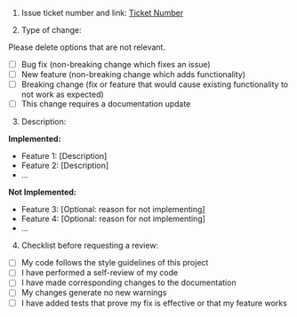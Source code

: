 1. Issue ticket number and link: [Ticket Number](https://e-commerce-001.atlassian.net/jira/software/projects/NASA/boards/1)

2. Type of change:

Please delete options that are not relevant.

- [ ] Bug fix (non-breaking change which fixes an issue)
- [ ] New feature (non-breaking change which adds functionality)
- [ ] Breaking change (fix or feature that would cause existing functionality to not work as expected)
- [ ] This change requires a documentation update

3. Description:

 **Implemented:**
   - Feature 1: [Description]
   - Feature 2: [Description]
   - ...

   **Not Implemented:**
   - Feature 3: [Optional: reason for not implementing]
   - Feature 4: [Optional: reason for not implementing]
   - ...

4. Checklist before requesting a review:

- [ ] My code follows the style guidelines of this project
- [ ] I have performed a self-review of my code
- [ ] I have made corresponding changes to the documentation
- [ ] My changes generate no new warnings
- [ ] I have added tests that prove my fix is effective or that my feature works